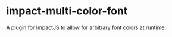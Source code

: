 impact-multi-color-font
=======================

A plugin for ImpactJS to allow for arbitrary font colors at runtime.  